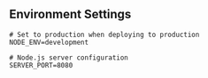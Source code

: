 ## Environment Settings

```
# Set to production when deploying to production
NODE_ENV=development

# Node.js server configuration
SERVER_PORT=8080
```